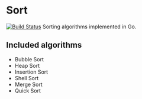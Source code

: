 # Sort
[![Build Status](https://travis-ci.org/MarcoTomasRodriguez/sort.svg?branch=master)](https://travis-ci.org/MarcoTomasRodriguez/sort)
Sorting algorithms implemented in Go.
## Included algorithms
* Bubble Sort
* Heap Sort
* Insertion Sort
* Shell Sort
* Merge Sort
* Quick Sort
